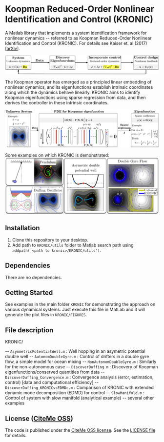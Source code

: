 # Koopman Reduced-Order Nonlinear Identification and Control (KRONIC)
A Matlab library that implements a system identification framework for nonlinear dynamics -- referred to as Koopman Reduced-Order Nonlinear Identification and Control (KRONIC). For details see  Kaiser et. al (2017)  [[arXiv](https://arxiv.org/abs/1707.01146)].

![](FIGURES/KRONIC.png)

The Koopman operator has emerged as a principled linear embedding of nonlinear dynamics, and its eigenfunctions establish intrinsic coordinates along which the dynamics behave linearly. KRONIC aims to identify Koopman eigenfunctions using sparse regression from data, and then derives the controller in these intrinsic coordinates.

![](FIGURES/SparseRegression.png)

Some examples on which KRONIC is demonstrated:
![](FIGURES/EXAMPLES.png)

## Installation

1. Clone this repository to your desktop.
2. Add path to `KRONIC/utils` folder to Matlab search path using `addpath('<path to kronic>/KRONIC/utils')`.

## Dependencies
There are no dependencies.

## Getting Started

See examples in the main folder `KRONIC` for demonstrating the approach on various dynamical systems. Just execute this file in MatLab and it will generate the plot files in `KRONIC/FIGURES`.

## File description
KRONIC/

   -- `AsymmetricPotentialWell.m` : Well hopping in an asymetric potential double well
   -- `AutonomDoubleGyre.m`       : Control of drifters in a double gyre flow, a simple model for ocean mixing
   -- `NonAutonomDoubleGyre.m` 	: Similarly for the non-autonomous case
   -- `DiscoverDuffing.m`		: Discovery of Koopman eigenfunctions/conserved quantities from data
   -- `DiscoverDuffing_Convergence.m` : Convergence analysis (error, estimation, control) [data and computational efficiency]
   -- `DiscoverDuffing_KRONICvsEDMDc.m` : Comparison of KRONIC with extended dynamic mode decomposition (EDMD) for control 
   -- `SlowManifold.m` : Control of system with slow manifold (analytical example)
   -- several other examples


## License ([CiteMe OSS](https://github.com/cite-me/oss))

The code is published under the [CiteMe OSS license](https://github.com/cite-me/oss). See the [LICENSE file](LICENSE) for details.



